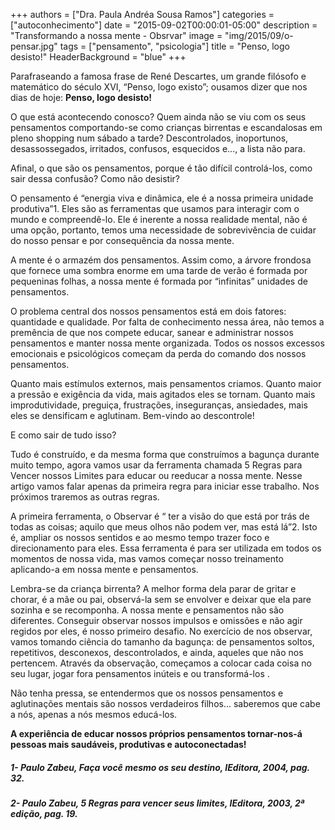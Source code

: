 +++
authors = ["Dra. Paula Andréa Sousa Ramos"]
categories = ["autoconhecimento"]
date = "2015-09-02T00:00:01-05:00"
description = "Transformando a nossa mente - Obsrvar"
image = "img/2015/09/o-pensar.jpg"
tags = ["pensamento", "psicologia"]
title = "Penso, logo desisto!"
HeaderBackground = "blue"
+++

Parafraseando a famosa frase de René Descartes, um grande filósofo e matemático do século XVI,  “Penso, logo existo”; ousamos dizer que nos dias de hoje: **Penso, logo desisto!**

O que está acontecendo conosco? Quem ainda não se viu com os seus pensamentos comportando-se como crianças birrentas e escandalosas em pleno shopping num sábado a tarde? Descontrolados, inoportunos, desassossegados, irritados, confusos, esquecidos e..., a lista não para.

Afinal, o que são os pensamentos, porque é tão difícil controlá-los, como sair dessa confusão? Como não desistir?

O pensamento é “energia viva e dinâmica,  ele é a nossa primeira unidade produtiva”1.  Eles são as ferramentas que usamos para interagir com o mundo e compreendê-lo. Ele é inerente a nossa realidade mental, não é uma opção, portanto, temos uma necessidade de sobrevivência de cuidar do nosso pensar e por consequência da nossa mente.

A mente é o armazém dos pensamentos. Assim como, a árvore frondosa que fornece uma sombra enorme em uma tarde de verão é formada por pequeninas folhas, a nossa mente é formada por “infinitas” unidades de pensamentos.

O problema central dos nossos pensamentos está em dois fatores: quantidade e qualidade. Por falta de conhecimento nessa área,  não temos a premência de que nos compete educar, sanear e administrar nossos pensamentos e manter nossa mente organizada. Todos os nossos excessos emocionais e psicológicos começam da perda do comando dos nossos pensamentos.  

Quanto mais estímulos externos, mais pensamentos criamos. Quanto maior a pressão e exigência da vida, mais agitados eles se tornam. Quanto mais improdutividade,  preguiça, frustrações, inseguranças, ansiedades, mais eles se densificam e aglutinam. Bem-vindo ao descontrole!

E como sair de tudo isso?

Tudo é construído, e da mesma forma que construímos a bagunça durante muito tempo, agora vamos usar da ferramenta chamada 5 Regras para Vencer nossos Limites para educar ou reeducar a nossa mente. Nesse artigo vamos falar apenas da primeira regra para iniciar esse trabalho. Nos próximos traremos as outras regras.

A primeira ferramenta, o Observar  é  “ ter a visão do que está por trás de todas as coisas; aquilo que meus olhos não podem ver, mas está lá”2.  Isto é, ampliar os nossos sentidos e ao mesmo tempo trazer foco e direcionamento para eles. Essa ferramenta é para ser utilizada em todos os momentos de nossa vida, mas vamos começar nosso treinamento aplicando-a em nossa mente e pensamentos.

Lembra-se da criança birrenta? A melhor forma dela parar de gritar e chorar, é a mãe ou pai, observá-la sem se envolver e deixar que ela pare sozinha e se recomponha. A nossa mente e pensamentos não são diferentes. Conseguir observar nossos impulsos e omissões e não agir regidos por eles, é nosso primeiro desafio.  No exercício de nos observar, vamos tomando ciência do tamanho da bagunça:  de pensamentos soltos, repetitivos, desconexos, descontrolados, e ainda, aqueles que não nos pertencem.  Através da observação, começamos a colocar cada coisa no seu lugar, jogar fora pensamentos inúteis e ou transformá-los .

Não tenha pressa, se entendermos que os nossos pensamentos e aglutinações mentais são nossos verdadeiros filhos... saberemos que cabe a nós, apenas a nós mesmos educá-los.

**A experiência de educar nossos próprios pensamentos tornar-nos-á pessoas mais saudáveis, produtivas e autoconectadas!**





##### 1- Paulo Zabeu, Faça você mesmo os seu destino, IEditora, 2004, pag. 32.
##### 2- Paulo Zabeu, 5 Regras para vencer seus limites, IEditora, 2003, 2ª edição, pag. 19.
